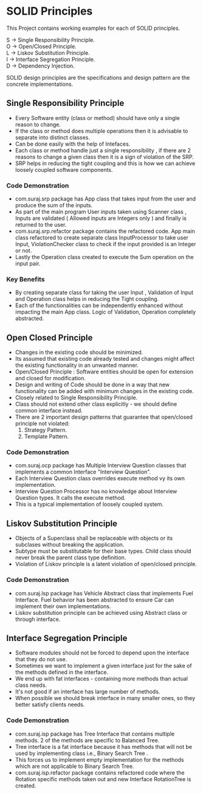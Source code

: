 # SOLID Principles
This Project contains working examples for each of SOLID principles.

S -> Single Responsibility Principle. <br>
O -> Open/Closed Principle. <br>
L -> Liskov Substitution Principle. <br>
I -> Interface Segregation  Principle. <br>
D -> Dependency Injection. <br>

SOLID design principles are the specifications and design pattern are the concrete implementations.


## Single Responsibility Principle
* Every Software entity (class or method) should have only a single reason to change. 
* If the class or method does multiple operations then it is advisable to separate into distinct classes.
* Can be done easily with the help of Intefaces.
* Each class or method handle just a single responsibility , if there are 2 reasons to change a given class then it is a sign of violation of the SRP.
* SRP helps in reducing the tight coupling and this is how we can achieve loosely coupled software components.

### Code Demonstration
* com.suraj.srp package has App class that takes input from the user and produce the sum of the inputs. 
* As part of the main program User inputs taken using Scanner class , Inputs are validated ( Allowed inputs are Integers only ) and finally is returned to the user.<br>
* com.suraj.srp.refactor package contains the refactored code. App main class refactored to create separate class InputProcessor to take user Input, ViolationChecker class to check if the input provided is an Integer or not. 
* Lastly the Operation class created to execute the Sum operation on the input pair.<br>

### Key Benefits
* By creating separate class for taking the user Input , Validation of Input and Operation class helps in reducing the Tight coupling.
* Each of the functionalities can be independently enhanced without impacting the main App class. 
Logic of Validation, Operation completely abstracted.   

## Open Closed Principle
* Changes in the existing code should be minimized.
* Its assumed that existing code already tested and changes might affect the existing functionality in an unwanted manner.
* Open/Closed Principle : Software entities should be open for extension and closed for modification.  
* Design and writing of Code should be done in a way that new functionality can be added with minimum changes in the existing code.
* Closely related to Single Responsibility Principle.
* Class should not extend other class explicitly - we should define common interface instead.
* There are 2 important design patterns that guarantee that open/closed principle not violated: 
   1) Strategy Pattern.
   2) Template Pattern.
  
### Code Demonstration
* com.suraj.ocp package has Multiple Interview Question classes that implements a common Interface "Interview Question".
* Each Interview Question class overrides execute method vy its own implementation.
* Interview Question Processor has no knowledge about Interview Question types. It calls the execute method.
* This is a typical implementation of loosely coupled system.

## Liskov Substitution Principle
* Objects of a Superclass shall be replaceable with objects or its subclases without breaking the application.
* Subtype must be substitutable for their base types. Child class should never break the parent class type definition.
* Violation of Liskov principle is a latent violation of open/closed principle.

### Code Demonstration
* com.suraj.lsp package has Vehicle Abstract class that implements Fuel Interface. Fuel behavior has been abstracted to ensure Car can implement their own implementations. 
* Liskov substitution principle can be achieved using Abstract class or through interface.

## Interface Segregation Principle
* Software modules should not be forced to depend upon the interface that they do not use. 
* Sometimes we want to implement a given interface just for the sake of the methods defined in the interface. 
* We end up with fat interfaces - containing more methods than actual class needs.
* It's not good if an interface has large number of methods.
* When possible we should break interface in many smaller ones, so they better satisfy clients needs.

### Code Demonstration
* com.suraj.isp package has Tree Interface that contains multiple methods. 2 of the methods are specific to Balanced Tree.
* Tree interface is a fat interface because it has methods that will not be used by implementing class i.e., Binary Search Tree .  
* This forces us to implement empty implementation for the methods which are not applicable to Binary Search Tree. 
* com.suraj.isp.refactor package contains refactored code where the Rotation specific methods taken out and new Interface RotationTree is created.